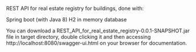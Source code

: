 REST API for real estate registry for buildings, done with:

Spring boot (with Java 8)
H2 in memory database

You can download a REST_API_for_real_estate_registry-0.0.1-SNAPSHOT.jar file in
target directory, double clicking it and then accessing http://localhost:8080/swagger-ui.html
on your browser for documentation.